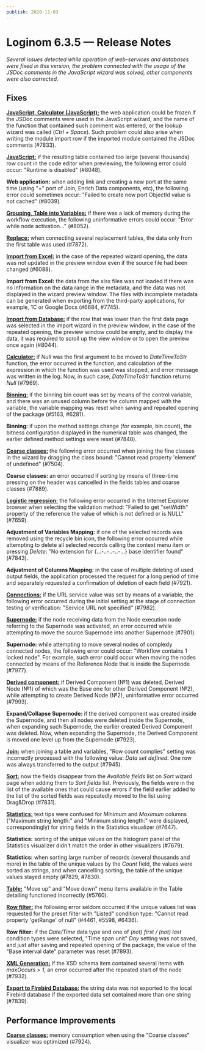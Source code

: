 ```yaml
---
publish: 2020-11-03
---
```


# Loginom 6.3.5 — Release Notes

_Several issues detected while operation of web-services and databases were fixed in this version, the problem connected with the usage of the JSDoc comments in the JavaScript wizard was solved, other components were also corrected._

## Fixes

[**JavaScript, Calculator (JavaScript):**](https://help.loginom.ru/userguide/processors/transformation/calc/javascript.html) the web application could be frozen if the JSDoc comments were used in the JavaScript wizard, and the name of the function that contained such comment was entered, or the lookup wizard was called (*Ctrl* + *Space*). Such problem could also arise when writing the module import row if the imported module contained the JSDoc comments (#7833).

[**JavaScript:**](https://help.loginom.ru/userguide/processors/transformation/java-script) if the resulting table contained too large (several thousands) row count in the code editor when previewing, the following error could occur: "Runtime is disabled" (#8048).

**Web application:** when adding link and creating a new port at the same time (using "+" port of Join, Enrich Data components, etc), the following error could sometimes occur: "Failed to create new port ObjectId value is not cached" (#8039).

[**Grouping, Table into Variables:**](https://help.loginom.ru/userguide/processors/variables/variables-from-table.html) if there was a lack of memory during the workflow execution, the following uninformative errors could occur: "Error while node activation..." (#8052).

[**Replace:**](https://help.loginom.ru/userguide/processors/transformation/substitution/) when connecting several replacement tables, the data only from the first table was used (#7872).

[**Import from Excel:**](https://help.loginom.ru/userguide/integration/import/excel.html) in the case of the repeated wizard opening, the data was not updated in the preview window even if the source file had been changed (#6088).

**Import from Excel:** the data from the xlsx files was not loaded if there was no information on the data range in the metadata, and the data was not displayed in the wizard preview window. The files with incomplete metadata can be generated when exporting from the third-party applications, for example, 1C or Google Docs (#6684, #7745).

[**Import from Database:**](https://help.loginom.ru/userguide/integration/import/database.html) if the row that was lower than the first data page was selected in the import wizard in the preview window, in the case of the repeated opening, the preview window could be empty, and to display the data, it was required to scroll up the view window or to open the preview once again (#8044).

[**Calculator:**](https://help.loginom.ru/userguide/processors/transformation/calc/) if *Null* was the first argument to be moved to *DateTimeToStr* function, the error occurred in the function, and calculation of the expression in which the function was used was stopped, and error message was written in the log. Now, in such case, *DateTimeToStr* function returns *Null* (#7969).

[**Binning:**](https://help.loginom.ru/userguide/processors/preprocessing/quantization.html) if the binning bin count was set by means of the control variable, and there was an unused column before the column mapped with the variable, the variable mapping was reset when saving and repeated opening of the package (#5163, #6281).

**Binning:** if upon the method settings change (for example, bin count), the bitness configuration displayed in the numerical table was changed, the earlier defined method settings were reset (#7848).

[**Coarse сlasses:**](https://help.loginom.ru/userguide/visualization/fine-classes/) the following error occurred when joining the fine classes in the wizard by dragging the class bound: "Cannot read property 'element' of undefined" (#7504).

**Coarse сlasses:** an error occurred if sorting by means of three-time pressing on the header was cancelled in the fields tables and coarse classes (#7889).

[**Logistic regression:**](https://help.loginom.ru/userguide/processors/datamining/logistic-regression/) the following error occurred in the Internet Explorer browser when selecting the validation method: "Failed to get "setWidth" property of the reference the value of which is not defined or is NULL" (#7659).

**Adjustment of Variables Mapping:** if one of the selected records was removed using the recycle bin icon, the following error occurred while attempting to delete all selected records calling the context menu item or pressing *Delete*: "No extension for {...-..-..-..-...} base identifier found" (#7843).

**Adjustment of Columns Mapping:** in the case of multiple deleting of used output fields, the application processed the request for a long period of time and separately requested a confirmation of deletion of each field (#7921).

[**Connections:**](https://help.loginom.ru/userguide/integration/connections/) if the URL service value was set by means of a variable, the following error occurred during the initial setting at the stage of connection testing or verification: "Service URL not specified" (#7982).

[**Supernode:**](https://help.loginom.ru/userguide/processors/control/submodel.html) if the node receiving data from the Node execution node referring to the Supernode was activated, an error occurred while attempting to move the source Supernode into another Supernode (#7901).

**Supernode:** while attempting to move several nodes of complexly connected nodes, the following error could occur: "Workflow contains 1 locked node". For example, such error could occur when moving the nodes connected by means of the Reference Node that is inside the Supernode (#7977).

[**Derived component:**](https://help.loginom.ru/userguide/scenario/derived-component.html) if Derived Component (№1) was deleted, Derived Node (№1) of which was the Base one for other Derived Component (№2), while attempting to create Derived Node (№2), uninformative error occurred (#7993).

**Expand/Collapse Supernode:** if the derived component was created inside the Supernode, and then all nodes were deleted inside the Supernode, when expanding such Supernode, the earlier created Derived Component was deleted. Now, when expanding the Supernode, the Derived Component is moved one level up from the Supernode (#7923).

[**Join:**](https://help.loginom.ru/userguide/processors/transformation/addition.html) when joining a table and variables, "Row count complies" setting was incorrectly processed with the following value: *Data set defined*. One row was always transferred to the output (#7945).

[**Sort:**](https://help.loginom.ru/userguide/processors/transformation/sorting.html) now the fields disappear from the *Available fields* list on *Sort* wizard page when adding them to *Sort fields* list. Previously, the fields were in the list of the available ones that could cause errors if the field earlier added to the list of the sorted fields was repeatedly moved to the list using Drag&Drop (#7831).

[**Statistics:**](https://help.loginom.ru/userguide/visualization/statistics/) text tips were confused for *Minimum* and *Maximum* columns ("Maximum string length:" and "Minimum string length:" were displayed, correspondingly) for string fields in the Statistics visualizer (#7647).

**Statistics:** sorting of the unique values on the histogram panel of the Statistics visualizer didn't match the order in other visualizers (#7679).

**Statistics:** when sorting large number of records (several thousands and more) in the table of the unique values by the *Count* field, the values were sorted as strings, and when cancelling sorting, the table of the unique values stayed empty (#7829, #7830).

[**Table:**](https://help.loginom.ru/userguide/visualization/table/) "Move up" and "Move down" menu items available in the Table detailing functioned incorrectly (#5760).

[**Row filter:**](https://help.loginom.ru/userguide/processors/transformation/row-filter/) the following error seldom occurred if the unique values list was requested for the preset filter with "Listed" condition type: "Cannot read property 'getRange' of null" (#4461, #5598, #6436).

**Row filter:** if the *Date/Time* data type and one of *(not) first / (not) last* condition types were selected, "Time span unit" *Day* setting was not saved, and just after saving and repeated opening of the package, the value of the "Base interval date" parameter was reset (#7893).

[**XML Generation:**](https://help.loginom.ru/userguide/processors/integration/formation-xml.html) if the XSD schema item contained several items with *maxOccurs > 1*, an error occurred after the repeated start of the node (#7932).

[**Export to Firebird Database:**](https://help.loginom.ru/userguide/integration/connections/list/firebird.html) the string data was not exported to the local Firebird database if the exported data set contained more than one string (#7839).

## Performance Improvements

[**Coarse сlasses:**](https://help.loginom.ru/userguide/visualization/fine-classes/) memory consumption when using the "Coarse classes" visualizer was optimized (#7924).